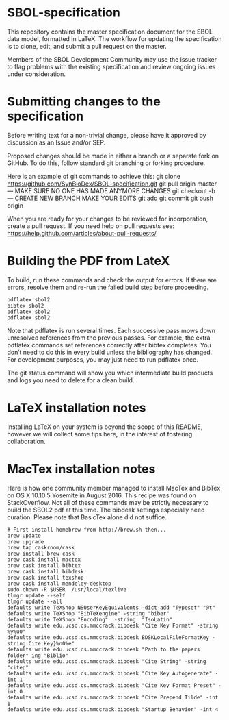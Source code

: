 # SBOL-specification

This repository contains the master specification document for the SBOL data model, formatted in LaTeX.  The workflow for updating the specification is to clone, edit, and submit a pull request on the master.

Members of the SBOL Development Community may use the issue tracker to flag problems with the existing specification and review ongoing issues under consideration.

# Submitting changes to the specification

Before writing text for a non-trivial change, please have it approved by discussion as an Issue and/or SEP.

Proposed changes should be made in either a branch or a separate fork on GitHub.  To do this, follow standard git branching or forking procedure.  

Here is an example of git commands to achieve this:
git clone https://github.com/SynBioDex/SBOL-specification.git
git pull origin master — MAKE SURE NO ONE HAS MADE ANYMORE CHANGES
git checkout -b <newBranch> — CREATE NEW BRANCH
MAKE YOUR EDITS
git add <filesYouChanged>
git commit
git push origin <newBranch>

When you are ready for your changes to be reviewed for incorporation, create a pull request.
If you need help on pull requests see: https://help.github.com/articles/about-pull-requests/

# Building the PDF from LateX

To build, run these commands and check the output for errors. If there are errors, resolve them and re-run the failed build step before proceeding.

    pdflatex sbol2
    bibtex sbol2
    pdflatex sbol2
    pdflatex sbol2

Note that pdflatex is run several times. Each successive pass mows down unresolved references from the previous passes. For example, the extra pdflatex commands set references correctly after bibtex completes. You don’t need to do this in every build unless the bibliography has changed.  For development purposes, you may just need to run pdflatex once.

The git status command will show you which intermediate build products and logs you need to delete for a clean build.


# LaTeX installation notes

Installing LaTeX on your system is beyond the scope of this README, however we will collect some tips here, in the interest of fostering collaboration.


# MacTex installation notes

Here is how one community member managed to install MacTex and BibTex on OS X 10.10.5 Yosemite in August 2016. This recipe was found on StackOverflow. Not all of these commands may be strictly necessary to build the SBOL2 pdf at this time. The bibdesk settings especially need curation. Please note that BasicTex alone did not suffice.

    # First install homebrew from http://brew.sh then...
    brew update
    brew upgrade
    brew tap caskroom/cask
    brew install brew-cask
    brew cask install mactex
    brew cask install bibtex
    brew cask install bibdesk
    brew cask install texshop
    brew cask install mendeley-desktop
    sudo chown -R $USER  /usr/local/texlive
    tlmgr update --self
    tlmgr update --all
    defaults write TeXShop NSUserKeyEquivalents -dict-add "Typeset" "@t"
    defaults write TeXShop "BibTeXengine" -string "biber"
    defaults write TeXShop "Encoding"  -string  "IsoLatin"
    defaults write edu.ucsd.cs.mmccrack.bibdesk "Cite Key Format" -string %y%u0"
    defaults write edu.ucsd.cs.mmccrack.bibdesk BDSKLocalFileFormatKey -string Cite Key}%n0%e"
    defaults write edu.ucsd.cs.mmccrack.bibdesk "Path to the papers folder" ing "Biblio"
    defaults write edu.ucsd.cs.mmccrack.bibdesk "Cite String" -string "citep"
    defaults write edu.ucsd.cs.mmccrack.bibdesk "Cite Key Autogenerate" -int 1
    defaults write edu.ucsd.cs.mmccrack.bibdesk "Cite Key Format Preset" -int 0
    defaults write edu.ucsd.cs.mmccrack.bibdesk "Cite Prepend Tilde" -int 1
    defaults write edu.ucsd.cs.mmccrack.bibdesk "Startup Behavior" -int 4

